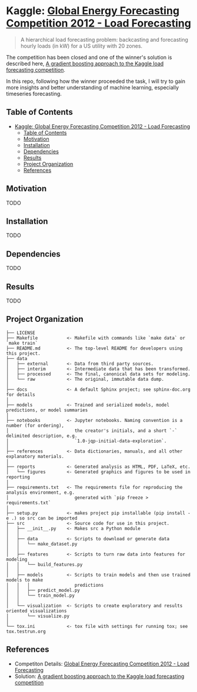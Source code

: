 # Kaggle: [Global Energy Forecasting Competition 2012 - Load Forecasting](https://www.kaggle.com/c/global-energy-forecasting-competition-2012-load-forecasting)

> A hierarchical load forecasting problem: backcasting and forecasting hourly loads (in kW) for a US utility with 20 zones.

The competition has been closed and one of the winner's solution is described here, [A gradient boosting approach to the Kaggle load forecasting competition](https://robjhyndman.com/papers/kaggle-competition.pdf).

In this repo, following how the winner proceeded the task, I will try to gain more insights and better understanding of machine learning, especially timeseries forecasting.

## Table of Contents

- [Kaggle: Global Energy Forecasting Competition 2012 - Load Forecasting](#kaggle-global-energy-forecasting-competition-2012---load-forecasting)
  - [Table of Contents](#table-of-contents)
  - [Motivation](#motivation)
  - [Installation](#installation)
  - [Dependencies](#dependencies)
  - [Results](#results)
  - [Project Organization](#project-organization)
  - [References](#references)

## Motivation

TODO

## Installation

TODO

## Dependencies

TODO

## Results

TODO

## Project Organization

```text
├── LICENSE
├── Makefile           <- Makefile with commands like `make data` or `make train`
├── README.md          <- The top-level README for developers using this project.
├── data
│   ├── external       <- Data from third party sources.
│   ├── interim        <- Intermediate data that has been transformed.
│   ├── processed      <- The final, canonical data sets for modeling.
│   └── raw            <- The original, immutable data dump.
│
├── docs               <- A default Sphinx project; see sphinx-doc.org for details
│
├── models             <- Trained and serialized models, model predictions, or model summaries
│
├── notebooks          <- Jupyter notebooks. Naming convention is a number (for ordering),
│                         the creator's initials, and a short `-` delimited description, e.g.
│                         `1.0-jqp-initial-data-exploration`.
│
├── references         <- Data dictionaries, manuals, and all other explanatory materials.
│
├── reports            <- Generated analysis as HTML, PDF, LaTeX, etc.
│   └── figures        <- Generated graphics and figures to be used in reporting
│
├── requirements.txt   <- The requirements file for reproducing the analysis environment, e.g.
│                         generated with `pip freeze > requirements.txt`
│
├── setup.py           <- makes project pip installable (pip install -e .) so src can be imported
├── src                <- Source code for use in this project.
│   ├── __init__.py    <- Makes src a Python module
│   │
│   ├── data           <- Scripts to download or generate data
│   │   └── make_dataset.py
│   │
│   ├── features       <- Scripts to turn raw data into features for modeling
│   │   └── build_features.py
│   │
│   ├── models         <- Scripts to train models and then use trained models to make
│   │   │                 predictions
│   │   ├── predict_model.py
│   │   └── train_model.py
│   │
│   └── visualization  <- Scripts to create exploratory and results oriented visualizations
│       └── visualize.py
│
└── tox.ini            <- tox file with settings for running tox; see tox.testrun.org
```

## References

- Competiton Details: [Global Energy Forecasting Competition 2012 - Load Forecasting](https://www.kaggle.com/c/global-energy-forecasting-competition-2012-load-forecasting)
- Solution: [A gradient boosting approach to the Kaggle load forecasting competition](https://robjhyndman.com/papers/kaggle-competition.pdf)
